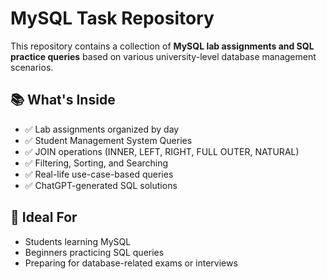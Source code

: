 # MySQL Task Repository

This repository contains a collection of **MySQL lab assignments and SQL practice queries** based on various university-level database management scenarios.

## 📚 What's Inside

- ✅ Lab assignments organized by day 
- ✅ Student Management System Queries  
- ✅ JOIN operations (INNER, LEFT, RIGHT, FULL OUTER, NATURAL)  
- ✅ Filtering, Sorting, and Searching  
- ✅ Real-life use-case-based queries  
- ✅ ChatGPT-generated SQL solutions  
 

## 🧠 Ideal For

- Students learning MySQL
- Beginners practicing SQL queries
- Preparing for database-related exams or interviews

